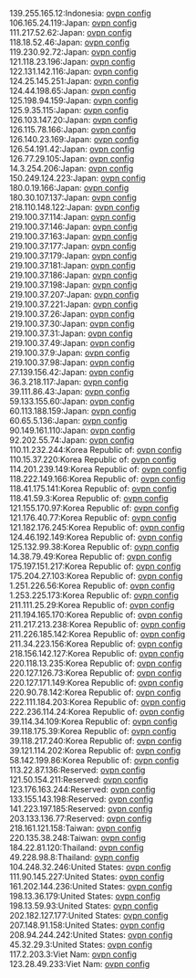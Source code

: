 139.255.165.12:Indonesia: [ovpn config](vpn/139_255_165_12.ovpn)  
106.165.24.119:Japan: [ovpn config](vpn/106_165_24_119.ovpn)  
111.217.52.62:Japan: [ovpn config](vpn/111_217_52_62.ovpn)  
118.18.52.46:Japan: [ovpn config](vpn/118_18_52_46.ovpn)  
119.230.92.72:Japan: [ovpn config](vpn/119_230_92_72.ovpn)  
121.118.23.196:Japan: [ovpn config](vpn/121_118_23_196.ovpn)  
122.131.142.116:Japan: [ovpn config](vpn/122_131_142_116.ovpn)  
124.25.145.251:Japan: [ovpn config](vpn/124_25_145_251.ovpn)  
124.44.198.65:Japan: [ovpn config](vpn/124_44_198_65.ovpn)  
125.198.94.159:Japan: [ovpn config](vpn/125_198_94_159.ovpn)  
125.9.35.115:Japan: [ovpn config](vpn/125_9_35_115.ovpn)  
126.103.147.20:Japan: [ovpn config](vpn/126_103_147_20.ovpn)  
126.115.78.166:Japan: [ovpn config](vpn/126_115_78_166.ovpn)  
126.140.23.169:Japan: [ovpn config](vpn/126_140_23_169.ovpn)  
126.54.191.42:Japan: [ovpn config](vpn/126_54_191_42.ovpn)  
126.77.29.105:Japan: [ovpn config](vpn/126_77_29_105.ovpn)  
14.3.254.206:Japan: [ovpn config](vpn/14_3_254_206.ovpn)  
150.249.124.223:Japan: [ovpn config](vpn/150_249_124_223.ovpn)  
180.0.19.166:Japan: [ovpn config](vpn/180_0_19_166.ovpn)  
180.30.107.137:Japan: [ovpn config](vpn/180_30_107_137.ovpn)  
218.110.148.122:Japan: [ovpn config](vpn/218_110_148_122.ovpn)  
219.100.37.114:Japan: [ovpn config](vpn/219_100_37_114.ovpn)  
219.100.37.146:Japan: [ovpn config](vpn/219_100_37_146.ovpn)  
219.100.37.163:Japan: [ovpn config](vpn/219_100_37_163.ovpn)  
219.100.37.177:Japan: [ovpn config](vpn/219_100_37_177.ovpn)  
219.100.37.179:Japan: [ovpn config](vpn/219_100_37_179.ovpn)  
219.100.37.181:Japan: [ovpn config](vpn/219_100_37_181.ovpn)  
219.100.37.186:Japan: [ovpn config](vpn/219_100_37_186.ovpn)  
219.100.37.198:Japan: [ovpn config](vpn/219_100_37_198.ovpn)  
219.100.37.207:Japan: [ovpn config](vpn/219_100_37_207.ovpn)  
219.100.37.221:Japan: [ovpn config](vpn/219_100_37_221.ovpn)  
219.100.37.26:Japan: [ovpn config](vpn/219_100_37_26.ovpn)  
219.100.37.30:Japan: [ovpn config](vpn/219_100_37_30.ovpn)  
219.100.37.31:Japan: [ovpn config](vpn/219_100_37_31.ovpn)  
219.100.37.49:Japan: [ovpn config](vpn/219_100_37_49.ovpn)  
219.100.37.9:Japan: [ovpn config](vpn/219_100_37_9.ovpn)  
219.100.37.98:Japan: [ovpn config](vpn/219_100_37_98.ovpn)  
27.139.156.42:Japan: [ovpn config](vpn/27_139_156_42.ovpn)  
36.3.218.117:Japan: [ovpn config](vpn/36_3_218_117.ovpn)  
39.111.86.43:Japan: [ovpn config](vpn/39_111_86_43.ovpn)  
59.133.155.60:Japan: [ovpn config](vpn/59_133_155_60.ovpn)  
60.113.188.159:Japan: [ovpn config](vpn/60_113_188_159.ovpn)  
60.65.5.136:Japan: [ovpn config](vpn/60_65_5_136.ovpn)  
90.149.161.110:Japan: [ovpn config](vpn/90_149_161_110.ovpn)  
92.202.55.74:Japan: [ovpn config](vpn/92_202_55_74.ovpn)  
110.11.232.244:Korea Republic of: [ovpn config](vpn/110_11_232_244.ovpn)  
110.15.37.220:Korea Republic of: [ovpn config](vpn/110_15_37_220.ovpn)  
114.201.239.149:Korea Republic of: [ovpn config](vpn/114_201_239_149.ovpn)  
118.222.149.166:Korea Republic of: [ovpn config](vpn/118_222_149_166.ovpn)  
118.41.175.141:Korea Republic of: [ovpn config](vpn/118_41_175_141.ovpn)  
118.41.59.3:Korea Republic of: [ovpn config](vpn/118_41_59_3.ovpn)  
121.155.170.97:Korea Republic of: [ovpn config](vpn/121_155_170_97.ovpn)  
121.176.40.77:Korea Republic of: [ovpn config](vpn/121_176_40_77.ovpn)  
121.182.176.245:Korea Republic of: [ovpn config](vpn/121_182_176_245.ovpn)  
124.46.192.149:Korea Republic of: [ovpn config](vpn/124_46_192_149.ovpn)  
125.132.99.38:Korea Republic of: [ovpn config](vpn/125_132_99_38.ovpn)  
14.38.79.49:Korea Republic of: [ovpn config](vpn/14_38_79_49.ovpn)  
175.197.151.217:Korea Republic of: [ovpn config](vpn/175_197_151_217.ovpn)  
175.204.27.103:Korea Republic of: [ovpn config](vpn/175_204_27_103.ovpn)  
1.251.226.56:Korea Republic of: [ovpn config](vpn/1_251_226_56.ovpn)  
1.253.225.173:Korea Republic of: [ovpn config](vpn/1_253_225_173.ovpn)  
211.111.25.29:Korea Republic of: [ovpn config](vpn/211_111_25_29.ovpn)  
211.194.165.170:Korea Republic of: [ovpn config](vpn/211_194_165_170.ovpn)  
211.217.213.238:Korea Republic of: [ovpn config](vpn/211_217_213_238.ovpn)  
211.226.185.142:Korea Republic of: [ovpn config](vpn/211_226_185_142.ovpn)  
211.34.223.156:Korea Republic of: [ovpn config](vpn/211_34_223_156.ovpn)  
218.156.142.127:Korea Republic of: [ovpn config](vpn/218_156_142_127.ovpn)  
220.118.13.235:Korea Republic of: [ovpn config](vpn/220_118_13_235.ovpn)  
220.127.126.73:Korea Republic of: [ovpn config](vpn/220_127_126_73.ovpn)  
220.127.171.149:Korea Republic of: [ovpn config](vpn/220_127_171_149.ovpn)  
220.90.78.142:Korea Republic of: [ovpn config](vpn/220_90_78_142.ovpn)  
222.111.184.203:Korea Republic of: [ovpn config](vpn/222_111_184_203.ovpn)  
222.236.114.24:Korea Republic of: [ovpn config](vpn/222_236_114_24.ovpn)  
39.114.34.109:Korea Republic of: [ovpn config](vpn/39_114_34_109.ovpn)  
39.118.175.39:Korea Republic of: [ovpn config](vpn/39_118_175_39.ovpn)  
39.118.217.240:Korea Republic of: [ovpn config](vpn/39_118_217_240.ovpn)  
39.121.114.202:Korea Republic of: [ovpn config](vpn/39_121_114_202.ovpn)  
58.142.199.86:Korea Republic of: [ovpn config](vpn/58_142_199_86.ovpn)  
113.22.87.136:Reserved: [ovpn config](vpn/113_22_87_136.ovpn)  
121.50.154.211:Reserved: [ovpn config](vpn/121_50_154_211.ovpn)  
123.176.163.244:Reserved: [ovpn config](vpn/123_176_163_244.ovpn)  
133.155.143.198:Reserved: [ovpn config](vpn/133_155_143_198.ovpn)  
141.223.197.185:Reserved: [ovpn config](vpn/141_223_197_185.ovpn)  
203.133.136.77:Reserved: [ovpn config](vpn/203_133_136_77.ovpn)  
218.161.121.158:Taiwan: [ovpn config](vpn/218_161_121_158.ovpn)  
220.135.38.248:Taiwan: [ovpn config](vpn/220_135_38_248.ovpn)  
184.22.81.120:Thailand: [ovpn config](vpn/184_22_81_120.ovpn)  
49.228.98.8:Thailand: [ovpn config](vpn/49_228_98_8.ovpn)  
104.248.32.246:United States: [ovpn config](vpn/104_248_32_246.ovpn)  
111.90.145.227:United States: [ovpn config](vpn/111_90_145_227.ovpn)  
161.202.144.236:United States: [ovpn config](vpn/161_202_144_236.ovpn)  
198.13.36.179:United States: [ovpn config](vpn/198_13_36_179.ovpn)  
198.13.59.93:United States: [ovpn config](vpn/198_13_59_93.ovpn)  
202.182.127.177:United States: [ovpn config](vpn/202_182_127_177.ovpn)  
207.148.91.158:United States: [ovpn config](vpn/207_148_91_158.ovpn)  
208.94.244.242:United States: [ovpn config](vpn/208_94_244_242.ovpn)  
45.32.29.3:United States: [ovpn config](vpn/45_32_29_3.ovpn)  
117.2.203.3:Viet Nam: [ovpn config](vpn/117_2_203_3.ovpn)  
123.28.49.233:Viet Nam: [ovpn config](vpn/123_28_49_233.ovpn)  
